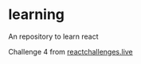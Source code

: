 # learning
An repository to learn react

Challenge 4 from <a href="https://reactchallenges.live/challenge/4">reactchallenges.live</a>
